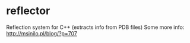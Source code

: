 # reflector
Reflection system for C++ (extracts info from PDB files)
Some more info: http://msinilo.pl/blog/?p=707
